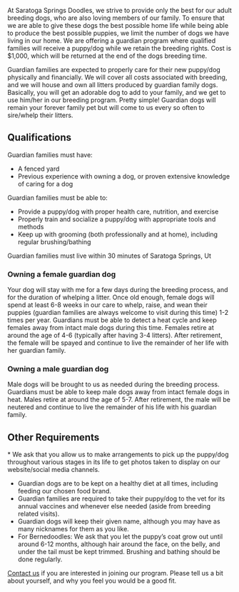 At Saratoga Springs Doodles, we strive to provide only the best for our adult breeding dogs, who are also loving members of our family. To ensure that we are able to give these dogs the best possible home life while being able to produce the best possible puppies, we limit the number of dogs we have living in our home. We are offering a guardian program where qualified families will receive a puppy/dog while we retain the breeding rights. Cost is $1,000, which will be returned at the end of the dogs breeding time.

Guardian families are expected to properly care for their new puppy/dog physically and financially. We will cover all costs associated with breeding, and we will house and own all litters produced by guardian family dogs. Basically, you will get an adorable dog to add to your family, and we get to use him/her in our breeding program. Pretty simple! Guardian dogs will remain your forever family pet but will come to us every so often to sire/whelp their litters.

## Qualifications

Guardian families must have:

* A fenced yard
* Previous experience with owning a dog, or proven extensive knowledge of caring for a dog

Guardian families must be able to:

* Provide a puppy/dog with proper health care, nutrition, and exercise
* Properly train and socialize a puppy/dog with appropriate tools and methods
* Keep up with grooming (both professionally and at home), including regular brushing/bathing

Guardian families must live within 30 minutes of Saratoga Springs, Ut

### Owning a female guardian dog

Your dog will stay with me for a few days during the breeding process, and for the duration of whelping a litter. Once old enough, female dogs will spend at least 6-8 weeks in our care to whelp, raise, and wean their puppies (guardian families are always welcome to visit during this time) 1-2 times per year. Guardians must be able to detect a heat cycle and keep females away from intact male dogs during this time. Females retire at around the age of 4-6 (typically after having 3-4 litters). After retirement, the female will be spayed and continue to live the remainder of her life with her guardian family.

### Owning a male guardian dog

Male dogs will be brought to us as needed during the breeding process. Guardians must be able to keep male dogs away from intact female dogs in heat. Males retire at around the age of 5-7. After retirement, the male will be neutered and continue to live the remainder of his life with his guardian family.

## Other Requirements

​* We ask that you allow us to make arrangements to pick up the puppy/dog throughout various stages in its life to get photos taken to display on our website/social media channels.

* Guardian dogs are to be kept on a healthy diet at all times, including feeding our chosen food brand.
* Guardian families are required to take their puppy/dog to the vet for its annual vaccines and whenever else needed (aside from breeding related visits).
* Guardian dogs will keep their given name, although you may have as many nicknames for them as you like.
* For Bernedoodles: We ask that you let the puppy’s coat grow out until around 6-12 months, although hair around the face, on the belly, and under the tail must be kept trimmed. Brushing and bathing should be done regularly.

[Contact us](/contact) if you are interested in joining our program. Please tell us a bit about yourself, and why you feel you would be a good fit.
